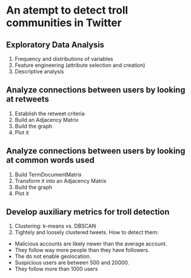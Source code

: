 # An atempt to detect troll communities in Twitter

## Exploratory Data Analysis
1. Frequency and distributions of variables
2. Feature engineering (attribute selection and creation)
3. Descriptive analysis

## Analyze connections between users by looking at retweets
1. Establish the retweet criteria
2. Build an Adjacency Matrix
3. Build the graph
4. Plot it

## Analyze connections between users by looking at common words used
1. Build TermDocumentMatrix
2. Transform it into an Adjacency Matrix
3. Build the graph
4. Plot it

## Develop auxiliary metrics for troll detection
1. Clustering: k-means vs. DBSCAN
2. Tightely and loosely clustered tweets. How to detect them:

* Malicious accounts are likely newer than the average account.
* They follow way more people than they have followers.
* The do not enable geolocation.
* Suspicious users are between 500 and 20000. 
* They follow more than 1000 users
